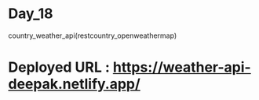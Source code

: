 # Day_18
country_weather_api(restcountry_openweathermap)

# Deployed URL :  https://weather-api-deepak.netlify.app/
